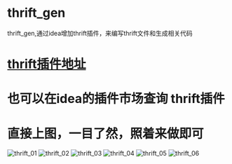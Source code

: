 # thrift_gen
thrift_gen,通过idea增加thrift插件，来编写thrift文件和生成相关代码

# [thrift插件地址](http://plugins.jetbrains.com/plugin/7331-thrift-support)

# 也可以在idea的插件市场查询 thrift插件

# 直接上图，一目了然，照着来做即可

![thrift_01]()
![thrift_02]()
![thrift_03]()
![thrift_04]()
![thrift_05]()
![thrift_06]()
